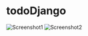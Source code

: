 # todoDjango
![Screenshot1](https://i.imgur.com/mmk3ZNU.png)
![Screenshot2](https://i.imgur.com/NpCAU8g.png)
